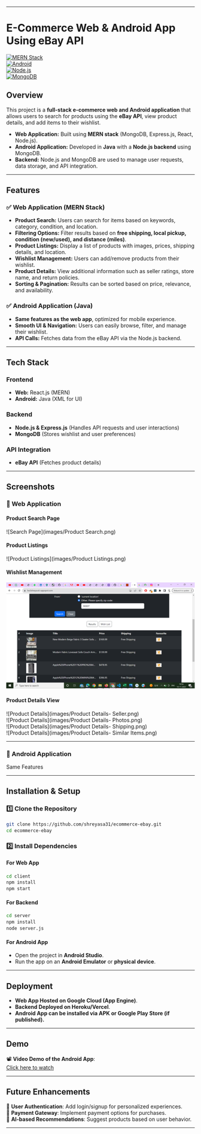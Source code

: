 
---

# **E-Commerce Web & Android App Using eBay API**
[![MERN Stack](https://img.shields.io/badge/MERN-Stack-green)]()  
[![Android](https://img.shields.io/badge/Android-Java-blue)]()  
[![Node.js](https://img.shields.io/badge/Node.js-Backend-yellow)]()  
[![MongoDB](https://img.shields.io/badge/MongoDB-Database-brightgreen)]()  

## **Overview**
This project is a **full-stack e-commerce web and Android application** that allows users to search for products using the **eBay API**, view product details, and add items to their wishlist.  
- **Web Application:** Built using **MERN stack** (MongoDB, Express.js, React, Node.js).  
- **Android Application:** Developed in **Java** with a **Node.js backend** using MongoDB.  
- **Backend:** Node.js and MongoDB are used to manage user requests, data storage, and API integration.  

---

## **Features**
### ✅ **Web Application (MERN Stack)**
- **Product Search:** Users can search for items based on keywords, category, condition, and location.  
- **Filtering Options:** Filter results based on **free shipping, local pickup, condition (new/used), and distance (miles)**.  
- **Product Listings:** Display a list of products with images, prices, shipping details, and location.  
- **Wishlist Management:** Users can add/remove products from their wishlist.  
- **Product Details:** View additional information such as seller ratings, store name, and return policies.  
- **Sorting & Pagination:** Results can be sorted based on price, relevance, and availability.  

### ✅ **Android Application (Java)**
- **Same features as the web app**, optimized for mobile experience.  
- **Smooth UI & Navigation:** Users can easily browse, filter, and manage their wishlist.  
- **API Calls:** Fetches data from the eBay API via the Node.js backend.  

---

## **Tech Stack**
### **Frontend**
- **Web:** React.js (MERN)  
- **Android:** Java (XML for UI)  

### **Backend**
- **Node.js & Express.js** (Handles API requests and user interactions)  
- **MongoDB** (Stores wishlist and user preferences)  

### **API Integration**
- **eBay API** (Fetches product details)  

---

## **Screenshots**
### **🔹 Web Application**
#### **Product Search Page**
![Search Page](images/Product Search.png)  

#### **Product Listings**
![Product Listings](images/Product Listings.png)  

#### **Wishlist Management**
![Wishlist](images/Wishlist.png)  

#### **Product Details View**
![Product Details](images/Product Details- Seller.png)  
![Product Details](images/Product Details- Photos.png)  
![Product Details](images/Product Details- Shipping.png)  
![Product Details](images/Product Details- Similar Items.png)  

---

### **🔹 Android Application**
Same Features

---

## **Installation & Setup**
### **1️⃣ Clone the Repository**
```bash
git clone https://github.com/shreyasa31/ecommerce-ebay.git
cd ecommerce-ebay
```

### **2️⃣ Install Dependencies**
#### **For Web App**
```bash
cd client
npm install
npm start
```

#### **For Backend**
```bash
cd server
npm install
node server.js
```

#### **For Android App**
- Open the project in **Android Studio**.
- Run the app on an **Android Emulator** or **physical device**.

---

## **Deployment**
- **Web App Hosted on Google Cloud (App Engine)**.
- **Backend Deployed on Heroku/Vercel**.
- **Android App can be installed via APK or Google Play Store (if published).**

---

## **Demo**
📽️ **Video Demo of the Android App**:  
[Click here to watch](https://drive.google.com/file/d/1uzsBbKHTKTgeD7yPwKmkmpY8l3v1mz_g/view?usp=drive_link)  

---

## **Future Enhancements**
🔹 **User Authentication**: Add login/signup for personalized experiences.  
🔹 **Payment Gateway**: Implement payment options for purchases.  
🔹 **AI-based Recommendations**: Suggest products based on user behavior.  

---

